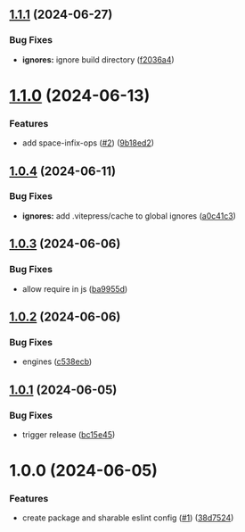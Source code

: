 ## [1.1.1](https://github.com/Kong/eslint-config-kong-ui/compare/v1.1.0...v1.1.1) (2024-06-27)


### Bug Fixes

* **ignores:** ignore build directory ([f2036a4](https://github.com/Kong/eslint-config-kong-ui/commit/f2036a49e9e5c7555869e0b9d1e63b7962aca869))

# [1.1.0](https://github.com/Kong/eslint-config-kong-ui/compare/v1.0.4...v1.1.0) (2024-06-13)


### Features

* add space-infix-ops ([#2](https://github.com/Kong/eslint-config-kong-ui/issues/2)) ([9b18ed2](https://github.com/Kong/eslint-config-kong-ui/commit/9b18ed2f13a3733c49eb4bc5b86efdbb3cb20679))

## [1.0.4](https://github.com/Kong/eslint-config-kong-ui/compare/v1.0.3...v1.0.4) (2024-06-11)


### Bug Fixes

* **ignores:** add .vitepress/cache to global ignores ([a0c41c3](https://github.com/Kong/eslint-config-kong-ui/commit/a0c41c356bd97e26c5d1a117910739266e41d945))

## [1.0.3](https://github.com/Kong/eslint-config-kong-ui/compare/v1.0.2...v1.0.3) (2024-06-06)


### Bug Fixes

* allow require in js ([ba9955d](https://github.com/Kong/eslint-config-kong-ui/commit/ba9955d43fbd55996d8f918e82ad016b45e7f411))

## [1.0.2](https://github.com/Kong/eslint-config-kong-ui/compare/v1.0.1...v1.0.2) (2024-06-06)


### Bug Fixes

* engines ([c538ecb](https://github.com/Kong/eslint-config-kong-ui/commit/c538ecb33407ae3a18b541ea73f71f65e278d5e6))

## [1.0.1](https://github.com/Kong/eslint-config-kong-ui/compare/v1.0.0...v1.0.1) (2024-06-05)


### Bug Fixes

* trigger release ([bc15e45](https://github.com/Kong/eslint-config-kong-ui/commit/bc15e45a2232e1a547bef71a81592914570b06de))

# 1.0.0 (2024-06-05)


### Features

* create package and sharable eslint config ([#1](https://github.com/Kong/eslint-config-kong-ui/issues/1)) ([38d7524](https://github.com/Kong/eslint-config-kong-ui/commit/38d7524d6674a8410cc8b2194c3180952a26098d))
